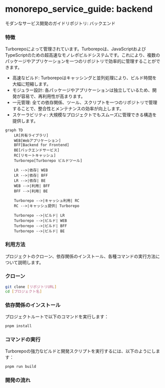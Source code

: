 # monorepo_service_guide: backend

モダンなサービス開発のガイドリポジトリ: バックエンド

### 特徴

Turborepoによって管理されています。Turborepoは、JavaScriptおよびTypeScriptのための超高速なモノレポビルドシステムです。これにより、複数のパッケージやアプリケーションを一つのリポジトリで効率的に管理することができます。

- 高速なビルド: Turborepoはキャッシングと並列処理により、ビルド時間を大幅に短縮します。
- モジュラー設計: 各パッケージやアプリケーションは独立しているため、開発が容易で、再利用性が高まります。
- 一元管理: 全ての依存関係、ツール、スクリプトを一つのリポジトリで管理することで、整合性とメンテナンスの効率が向上します。
- スケーラビリティ: 大規模なプロジェクトでもスムーズに管理できる構造を提供します。

```mermaid
graph TD
    LR[共有ライブラリ]
    WEB[Webアプリケーション]
    BFF[Backend for Frontend]
    BE[バックエンドサービス]
    RC[リモートキャッシュ]
    Turborepo[Turborepo ビルドツール]

    LR -->|依存| WEB
    LR -->|依存| BFF
    LR -->|依存| BE
    WEB -->|利用| BFF
    BFF -->|利用| BE

    Turborepo -->|キャッシュ利用| RC
    RC -->|キャッシュ提供| Turborepo

    Turborepo -->|ビルド| LR
    Turborepo -->|ビルド| WEB
    Turborepo -->|ビルド| BFF
    Turborepo -->|ビルド| BE
```

### 利用方法

プロジェクトのクローン、依存関係のインストール、各種コマンドの実行方法について説明します。

### クローン

```bash
git clone [リポジトリURL]
cd [プロジェクト名]
```

### 依存関係のインストール

プロジェクトルートで以下のコマンドを実行します：

```bash
pnpm install

```

### コマンドの実行

Turborepoの強力なビルドと開発スクリプトを実行するには、以下のようにします：

```bash
pnpm run build
```

### 開発の流れ


